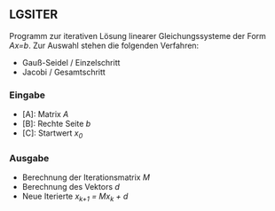 ## LGSITER
Programm zur iterativen Lösung linearer Gleichungssysteme der Form *Ax=b*.
Zur Auswahl stehen die folgenden Verfahren:
- Gauß-Seidel / Einzelschritt
- Jacobi / Gesamtschritt

### Eingabe
- [A]: Matrix *A*
- [B]: Rechte Seite *b*
- [C]: Startwert *x<sub>0</sub>*

### Ausgabe
- Berechnung der Iterationsmatrix *M*
- Berechnung des Vektors *d*
- Neue Iterierte *x<sub>k+1</sub> = Mx<sub>k</sub> + d*
